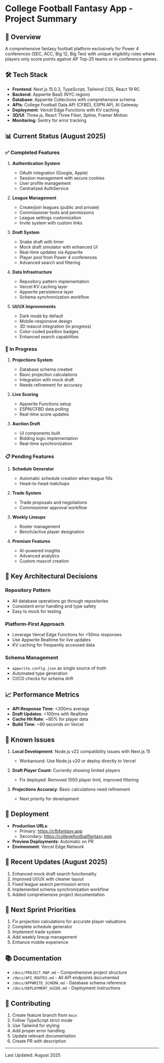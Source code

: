 # College Football Fantasy App - Project Summary

## 🏈 Overview
A comprehensive fantasy football platform exclusively for Power 4 conferences (SEC, ACC, Big 12, Big Ten) with unique eligibility rules where players only score points against AP Top-25 teams or in conference games.

## 🛠️ Tech Stack
- **Frontend**: Next.js 15.0.3, TypeScript, Tailwind CSS, React 19 RC
- **Backend**: Appwrite BaaS (NYC region)
- **Database**: Appwrite Collections with comprehensive schema
- **APIs**: College Football Data API (CFBD), ESPN API, AI Gateway
- **Deployment**: Vercel Edge Functions with KV caching
- **3D/UI**: Three.js, React Three Fiber, Spline, Framer Motion
- **Monitoring**: Sentry for error tracking

## 📊 Current Status (August 2025)

### ✅ Completed Features
1. **Authentication System**
   - OAuth integration (Google, Apple)
   - Session management with secure cookies
   - User profile management
   - Centralized AuthService

2. **League Management**
   - Create/join leagues (public and private)
   - Commissioner tools and permissions
   - League settings customization
   - Invite system with custom links

3. **Draft System**
   - Snake draft with timer
   - Mock draft simulator with enhanced UI
   - Real-time updates via Appwrite
   - Player pool from Power 4 conferences
   - Advanced search and filtering

4. **Data Infrastructure**
   - Repository pattern implementation
   - Vercel KV caching layer
   - Appwrite persistence layer
   - Schema synchronization workflow

5. **UI/UX Improvements**
   - Dark mode by default
   - Mobile-responsive design
   - 3D mascot integration (in progress)
   - Color-coded position badges
   - Enhanced search capabilities

### 🚧 In Progress
1. **Projections System**
   - Database schema created
   - Basic projection calculations
   - Integration with mock draft
   - Needs refinement for accuracy

2. **Live Scoring**
   - Appwrite Functions setup
   - ESPN/CFBD data polling
   - Real-time score updates

3. **Auction Draft**
   - UI components built
   - Bidding logic implementation
   - Real-time synchronization

### 📋 Pending Features
1. **Schedule Generator**
   - Automatic schedule creation when league fills
   - Head-to-head matchups

2. **Trade System**
   - Trade proposals and negotiations
   - Commissioner approval workflow

3. **Weekly Lineups**
   - Roster management
   - Bench/active player designation

4. **Premium Features**
   - AI-powered insights
   - Advanced analytics
   - Custom mascot creation

## 🔑 Key Architectural Decisions

### Repository Pattern
- All database operations go through repositories
- Consistent error handling and type safety
- Easy to mock for testing

### Platform-First Approach
- Leverage Vercel Edge Functions for <50ms responses
- Use Appwrite Realtime for live updates
- KV caching for frequently accessed data

### Schema Management
- `appwrite.config.json` as single source of truth
- Automated type generation
- CI/CD checks for schema drift

## 📈 Performance Metrics
- **API Response Time**: <200ms average
- **Draft Updates**: <100ms with Realtime
- **Cache Hit Rate**: ~80% for player data
- **Build Time**: ~90 seconds on Vercel

## 🐛 Known Issues
1. **Local Development**: Node.js v22 compatibility issues with Next.js 15
   - Workaround: Use Node.js v20 or deploy directly to Vercel

2. **Draft Player Count**: Currently showing limited players
   - Fix deployed: Removed 1000 player limit, improved filtering

3. **Projections Accuracy**: Basic calculations need refinement
   - Next priority for development

## 🚀 Deployment
- **Production URLs**: 
  - Primary: https://cfbfantasy.app
  - Secondary: https://collegefootballfantasy.app
- **Preview Deployments**: Automatic on PR
- **Environment**: Vercel Edge Network

## 📝 Recent Updates (August 2025)
1. Enhanced mock draft search functionality
2. Improved UI/UX with cleaner layout
3. Fixed league search permission errors
4. Implemented schema synchronization workflow
5. Added comprehensive project documentation

## 🎯 Next Sprint Priorities
1. Fix projection calculations for accurate player valuations
2. Complete schedule generator
3. Implement trade system
4. Add weekly lineup management
5. Enhance mobile experience

## 📚 Documentation
- `/docs/PROJECT_MAP.md` - Comprehensive project structure
- `/docs/API_ROUTES.md` - All API endpoints documented
- `/docs/APPWRITE_SCHEMA.md` - Database schema reference
- `/docs/DEPLOYMENT_GUIDE.md` - Deployment instructions

## 🤝 Contributing
1. Create feature branch from `main`
2. Follow TypeScript strict mode
3. Use Tailwind for styling
4. Add proper error handling
5. Update relevant documentation
6. Create PR with description

---

Last Updated: August 2025
